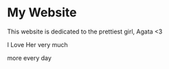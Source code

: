 # My Website

This website is dedicated to the prettiest girl, Agata <3

I Love Her very much

more every day

